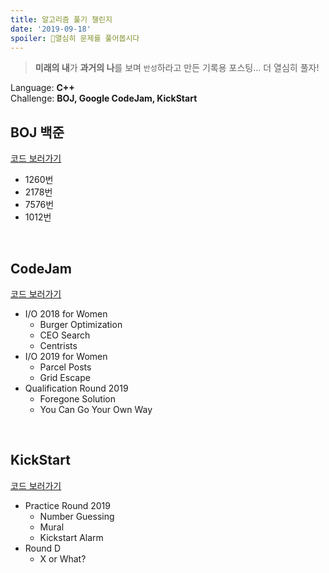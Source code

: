 ```yaml
---
title: 알고리즘 풀기 챌린지
date: '2019-09-18'
spoiler: 🧗‍열심히 문제를 풀어봅시다
---
```

> **미래의 내**가 **과거의 나**를 보며 `반성`하라고 만든 기록용 포스팅... 더 열심히 풀자!

Language: **C++**
<br>
Challenge: **BOJ, Google CodeJam, KickStart**

## BOJ 백준
[코드 보러가기](https://github.com/seohyun0120/algorithm-study/blob/master/BOJ/README.md)
- 1260번
- 2178번
- 7576번
- 1012번
<br>

## CodeJam
[코드 보러가기](https://github.com/seohyun0120/algorithm-study/blob/master/CodeJam/README.md)
- I/O 2018 for Women
  - Burger Optimization
  - CEO Search
  - Centrists
- I/O 2019 for Women
  - Parcel Posts
  - Grid Escape
- Qualification Round 2019
  - Foregone Solution
  - You Can Go Your Own Way
<br>

## KickStart
[코드 보러가기](https://github.com/seohyun0120/algorithm-study/blob/master/Kickstart/README.md)
- Practice Round 2019
  - Number Guessing
  - Mural
  - Kickstart Alarm
- Round D
  - X or What?